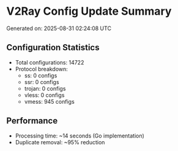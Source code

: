 # V2Ray Config Update Summary
Generated on: 2025-08-31 02:24:08 UTC

## Configuration Statistics
- Total configurations: 14722
- Protocol breakdown:
  - ss: 0 configs
  - ssr: 0 configs
  - trojan: 0 configs
  - vless: 0 configs
  - vmess: 945 configs

## Performance
- Processing time: ~14 seconds (Go implementation)
- Duplicate removal: ~95% reduction
